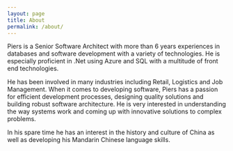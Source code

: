 ```yaml
---
layout: page
title: About
permalink: /about/
---
```


Piers is a Senior Software Architect with more than 6 years experiences in databases and software development with a variety of technologies. He is especially proficient in .Net using Azure and SQL with a multitude of front end technologies.

He has been involved in many industries including Retail, Logistics and Job Management. When it comes to developing software, Piers has a passion for efficient development processes, designing quality solutions and building robust software architecture. He is very interested in understanding the way systems work and coming up with innovative solutions to complex problems.

In his spare time he has an interest in the history and culture of China as well as developing his Mandarin Chinese language skills.
